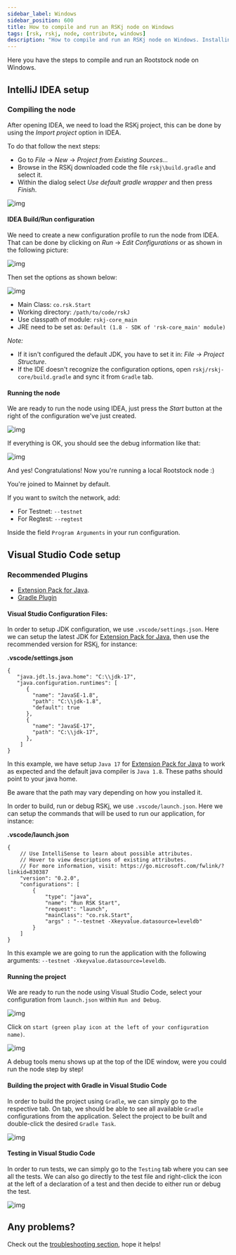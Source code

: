 ```yaml
---
sidebar_label: Windows
sidebar_position: 600
title: How to compile and run an RSKj node on Windows
tags: [rsk, rskj, node, contribute, windows]
description: "How to compile and run an RSKj node on Windows. Installing pre-requisites. Get source code. Ensure security chain. Get external dependencies. Compile and run. Configuring your IDE."
---
```


Here you have the steps to compile and run an Rootstock node on Windows.

## IntelliJ IDEA setup

### Compiling the node

After opening IDEA, we need to load the RSKj project, this can be done by using the *Import project* option in IDEA.

To do that follow the next steps:

- Go to *File* -> *New* -> *Project from Existing Sources...*
- Browse in the RSKj downloaded code the file `rskj\build.gradle` and select it.
- Within the dialog select *Use default gradle wrapper* and then press *Finish*.

![img](/img/rsk/howToInstallAndRun/IdeaRskJWelcome.png)

#### IDEA Build/Run configuration

We need to create a new configuration profile to run the node from IDEA.
That can be done by clicking on *Run* -> *Edit Configurations* or as shown in the following picture:

![img](/img/rsk/howToInstallAndRun/EditConfigs.png)

Then set the options as shown below:

![img](/img/rsk/howToInstallAndRun/AddNewConfig.png)

- Main Class: `co.rsk.Start`
- Working directory: `/path/to/code/rskJ`
- Use classpath of module: `rskj-core_main`
- JRE need to be set as: `Default (1.8 - SDK of 'rsk-core_main' module)`

*Note:*

- If it isn't configured the default JDK, you have to set it in: *File -> Project Structure*.
- If the IDE doesn't recognize the configuration options, open `rskj/rskj-core/build.gradle` and sync it from `Gradle` tab.

#### Running the node

We are ready to run the node using IDEA, just press the *Start* button at the right of the configuration we've just created.

![img](/img/rsk/howToInstallAndRun/Run.png)

If everything is OK, you should see the debug information like that:

![img](/img/rsk/howToInstallAndRun/Running.png)

And yes! Congratulations! Now you're running a local Rootstock node :)

You're joined to Mainnet by default.

If you want to switch the network, add:

- For Testnet: `--testnet`
- For Regtest: `--regtest`

Inside the field `Program Arguments` in your run configuration.

## Visual Studio Code setup

### Recommended Plugins

- [Extension Pack for Java](https://marketplace.visualstudio.com/items?itemName=vscjava.vscode-java-pack).
- [Gradle Plugin](https://marketplace.visualstudio.com/items?itemName=vscjava.vscode-gradle)

#### Visual Studio Configuration Files:

In order to setup JDK configuration, we use `.vscode/settings.json`. Here we can setup the latest JDK for [Extension Pack for Java](https://marketplace.visualstudio.com/items?itemName=vscjava.vscode-java-pack), then use the recommended version for RSKj, for instance:

**.vscode/settings.json**
```
{
   "java.jdt.ls.java.home": "C:\\jdk-17",
   "java.configuration.runtimes": [
      {
        "name": "JavaSE-1.8",
        "path": "C:\\jdk-1.8",
        "default": true
      },
      {
        "name": "JavaSE-17",
        "path": "C:\\jdk-17",
      },
    ]
}
```

In this example, we have setup `Java 17` for [Extension Pack for Java](https://marketplace.visualstudio.com/items?itemName=vscjava.vscode-java-pack) to work as expected and the default java compiler is `Java 1.8`. These paths should point to your java home.

Be aware that the path may vary depending on how you installed it.

In order to build, run or debug RSKj, we use `.vscode/launch.json`. Here we can setup the commands that will be used to run our application, for instance:

**.vscode/launch.json**
```text
{
    // Use IntelliSense to learn about possible attributes.
    // Hover to view descriptions of existing attributes.
    // For more information, visit: https://go.microsoft.com/fwlink/?linkid=830387
    "version": "0.2.0",
    "configurations": [
        {
            "type": "java",
            "name": "Run RSK Start",
            "request": "launch",
            "mainClass": "co.rsk.Start",
            "args" : "--testnet -Xkeyvalue.datasource=leveldb"
        }
    ]
}
```

In this example we are going to run the application with the following arguments: `--testnet -Xkeyvalue.datasource=leveldb`.

#### Running the project

We are ready to run the node using Visual Studio Code, select your configuration from `launch.json` within `Run and Debug`.

![img](/img/rsk/howToInstallAndRun/VSCode_Launch.png)

Click on `start (green play icon at the left of your configuration name)`.

![img](/img/rsk/howToInstallAndRun/VSCode_Run.png)

A debug tools menu shows up at the top of the IDE window, were you could run the node step by step!

#### Building the project with Gradle in Visual Studio Code

In order to build the project using `Gradle`, we can simply go to the respective tab. On tab, we should be able to see all available `Gradle` configurations from the application. Select the project to be built and double-click the desired `Gradle Task`.

![img](/img/rsk/howToInstallAndRun/VSCode_Gradle.png)

#### Testing in Visual Studio Code

In order to run tests, we can simply go to the `Testing` tab where you can see all the tests. We can also go directly to the test file and right-click the icon at the left of a declaration of a test and then decide to either run or debug the test.

![img](/img/rsk/howToInstallAndRun/VSCode_Test_Debug.png)

## Any problems?

Check out the [troubleshooting section](../09-troubleshooting/), hope it helps!